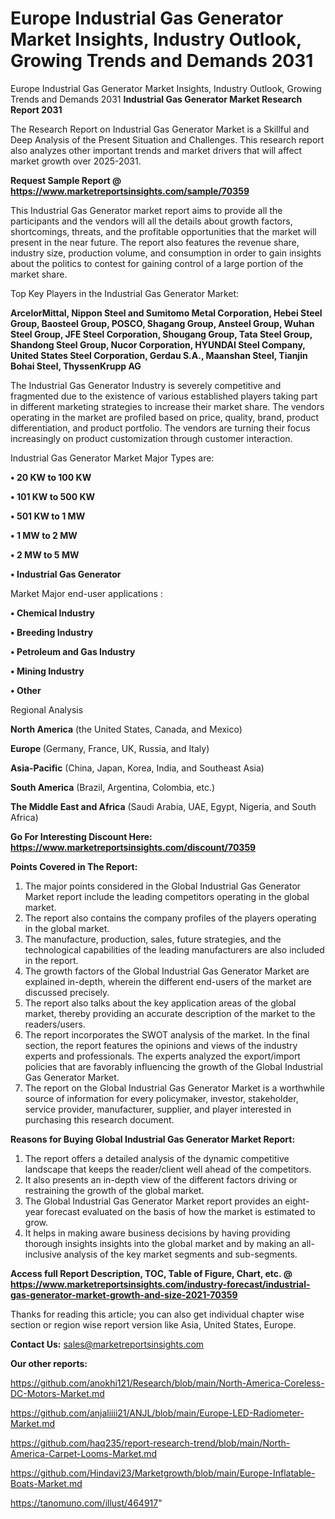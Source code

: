 # Europe Industrial Gas Generator Market Insights, Industry Outlook, Growing Trends and Demands 2031
Europe Industrial Gas Generator Market Insights, Industry Outlook, Growing Trends and Demands 2031
<strong>Industrial Gas Generator Market Research Report 2031</strong>

The Research Report on Industrial Gas Generator Market is a Skillful and Deep Analysis of the Present Situation and Challenges. This research report also analyzes other important trends and market drivers that will affect market growth over 2025-2031.

<strong>Request Sample Report @ <a href=https://www.marketreportsinsights.com/sample/70359>https://www.marketreportsinsights.com/sample/70359</a></strong>

This Industrial Gas Generator market report aims to provide all the participants and the vendors will all the details about growth factors, shortcomings, threats, and the profitable opportunities that the market will present in the near future. The report also features the revenue share, industry size, production volume, and consumption in order to gain insights about the politics to contest for gaining control of a large portion of the market share.

Top Key Players in the Industrial Gas Generator Market:

<strong>ArcelorMittal, Nippon Steel and Sumitomo Metal Corporation, Hebei Steel Group, Baosteel Group, POSCO, Shagang Group, Ansteel Group, Wuhan Steel Group, JFE Steel Corporation, Shougang Group, Tata Steel Group, Shandong Steel Group, Nucor Corporation, HYUNDAI Steel Company, United States Steel Corporation, Gerdau S.A., Maanshan Steel, Tianjin Bohai Steel, ThyssenKrupp AG</strong>

The Industrial Gas Generator Industry is severely competitive and fragmented due to the existence of various established players taking part in different marketing strategies to increase their market share. The vendors operating in the market are profiled based on price, quality, brand, product differentiation, and product portfolio. The vendors are turning their focus increasingly on product customization through customer interaction.

Industrial Gas Generator Market Major Types are:

<strong>• 20 KW to 100 KW

• 101 KW to 500 KW

• 501 KW to 1 MW

• 1 MW to 2 MW

• 2 MW to 5 MW

• Industrial Gas Generator</strong>

Market Major end-user applications :

<strong>• Chemical Industry

• Breeding Industry

• Petroleum and Gas Industry

• Mining Industry

• Other</strong>

Regional Analysis

</u><strong><b>North America</b></strong> (the United States, Canada, and Mexico)

<strong><b>Europe </b></strong>(Germany, France, UK, Russia, and Italy)

<strong><b>Asia-Pacific</b></strong> (China, Japan, Korea, India, and Southeast Asia)

<strong><b>South America</b></strong> (Brazil, Argentina, Colombia, etc.)

<strong><b>The Middle East and Africa</b></strong> (Saudi Arabia, UAE, Egypt, Nigeria, and South Africa)

<strong>Go For Interesting Discount Here: <a href=https://www.marketreportsinsights.com/discount/70359>https://www.marketreportsinsights.com/discount/70359</a></strong>

<strong>Points Covered in The Report:</strong>
<ol>
  <li>The major points considered in the Global Industrial Gas Generator Market report include the leading competitors operating in the global market.</li>
  <li>The report also contains the company profiles of the players operating in the global market.</li>
  <li>The manufacture, production, sales, future strategies, and the technological capabilities of the leading manufacturers are also included in the report.</li>
  <li>The growth factors of the Global Industrial Gas Generator Market are explained in-depth, wherein the different end-users of the market are discussed precisely.</li>
  <li>The report also talks about the key application areas of the global market, thereby providing an accurate description of the market to the readers/users.</li>
  <li>The report incorporates the SWOT analysis of the market. In the final section, the report features the opinions and views of the industry experts and professionals. The experts analyzed the export/import policies that are favorably influencing the growth of the Global Industrial Gas Generator Market.</li>
  <li>The report on the Global Industrial Gas Generator Market is a worthwhile source of information for every policymaker, investor, stakeholder, service provider, manufacturer, supplier, and player interested in purchasing this research document.</li>
</ol>
<strong>Reasons for Buying Global Industrial Gas Generator Market Report:</strong>

<ol>
  <li>The report offers a detailed analysis of the dynamic competitive landscape that keeps the reader/client well ahead of the competitors.</li>
  <li>It also presents an in-depth view of the different factors driving or restraining the growth of the global market.</li>
  <li>The Global Industrial Gas Generator Market report provides an eight-year forecast evaluated on the basis of how the market is estimated to grow.</li>
  <li>It helps in making aware business decisions by having providing thorough insights insights into the global market and by making an all-inclusive analysis of the key market segments and sub-segments.</li>
</ol>
<strong>Access full Report Description, TOC, Table of Figure, Chart, etc. @ <a href=https://www.marketreportsinsights.com/industry-forecast/industrial-gas-generator-market-growth-and-size-2021-70359>https://www.marketreportsinsights.com/industry-forecast/industrial-gas-generator-market-growth-and-size-2021-70359</a></strong>


Thanks for reading this article; you can also get individual chapter wise section or region wise report version like Asia, United States, Europe.

<strong>Contact Us:</strong>
sales@marketreportsinsights.com

<strong>Our other reports:</strong>

<a href=https://github.com/anokhi121/Research/blob/main/North-America-Coreless-DC-Motors-Market.md>https://github.com/anokhi121/Research/blob/main/North-America-Coreless-DC-Motors-Market.md</a>

<a href=https://github.com/anjaliiii21/ANJL/blob/main/Europe-LED-Radiometer-Market.md>https://github.com/anjaliiii21/ANJL/blob/main/Europe-LED-Radiometer-Market.md</a>

<a href=https://github.com/haq235/report-research-trend/blob/main/North-America-Carpet-Looms-Market.md>https://github.com/haq235/report-research-trend/blob/main/North-America-Carpet-Looms-Market.md</a>

<a href=https://github.com/Hindavi23/Marketgrowth/blob/main/Europe-Inflatable-Boats-Market.md>https://github.com/Hindavi23/Marketgrowth/blob/main/Europe-Inflatable-Boats-Market.md</a>

<a href=https://tanomuno.com/illust/464917>https://tanomuno.com/illust/464917</a>"
